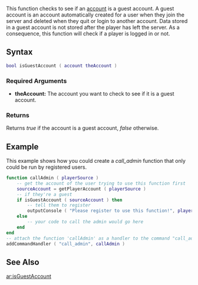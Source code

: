 This function checks to see if an [account](/docs/account.md "wikilink") is a guest account. A guest account is an account automatically created for a user when they join the server and deleted when they quit or login to another account. Data stored in a guest account is not stored after the player has left the server. As a consequence, this function will check if a player is logged in or not.

Syntax
------

``` lua
bool isGuestAccount ( account theAccount )
```

### Required Arguments

-   **theAccount:** The account you want to check to see if it is a guest account.

### Returns

Returns *true* if the account is a guest account, *false* otherwise.

Example
-------

This example shows how you could create a *call\_admin* function that only could be run by registered users.

``` lua
function callAdmin ( playerSource )
    -- get the account of the user trying to use this function first
    sourceAccount = getPlayerAccount ( playerSource )
    -- if they're a guest
    if isGuestAccount ( sourceAccount ) then
        -- tell them to register
        outputConsole ( "Please register to use this function!", playerSource )
    else
        -- your code to call the admin would go here
    end
end
-- attach the function 'callAdmin' as a handler to the command "call_admin"
addCommandHandler ( "call_admin", callAdmin )
```

See Also
--------

[ar:isGuestAccount](/docs/ar:isGuestAccount.md "wikilink")
